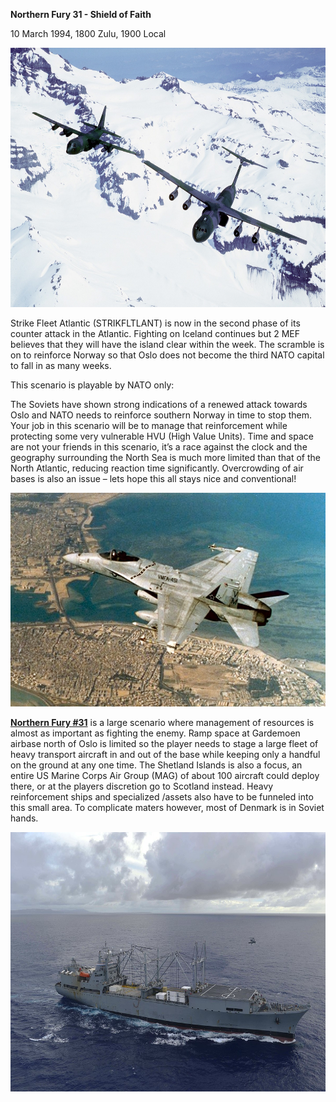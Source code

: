 **Northern Fury 31 - Shield of Faith**

10 March 1994, 1800 Zulu, 1900 Local

<img src="/assets\images\aar\nf\nfpart3\nf31\image1.jpeg" style="width:6.5in;height:4.32639in" alt="An air-to-air front view of a C-141 Starlifter aircraft (right) from the 62nd Military Airlift Squadron, and a C-130 Hercules aircraft above snow covered mountains - U.S. National Archives &amp;amp; DVIDS Public" />

Strike Fleet Atlantic (STRIKFLTLANT) is now in the second phase of its
counter attack in the Atlantic. Fighting on Iceland continues but 2 MEF
believes that they will have the island clear within the week. The
scramble is on to reinforce Norway so that Oslo does not become the
third NATO capital to fall in as many weeks.

This scenario is playable by NATO only:

The Soviets have shown strong indications of a renewed attack towards
Oslo and NATO needs to reinforce southern Norway in time to stop them.
Your job in this scenario will be to manage that reinforcement while
protecting some very vulnerable HVU (High Value Units). Time and space
are not your friends in this scenario, it’s a race against the clock and
the geography surrounding the North Sea is much more limited than that
of the North Atlantic, reducing reaction time significantly.
Overcrowding of air bases is also an issue – lets hope this all stays
nice and conventional!

<img src="/assets\images\aar\nf\nfpart3\nf31\image2.jpeg" style="width:6.5in;height:3.55486in" alt="F/A-18 A/C Hornet - Marines VMFA-451 skin - Eugen Systems Forums" />

**<u>Northern Fury \#31</u>** is a large scenario where management of
resources is almost as important as fighting the enemy. Ramp space at
Gardemoen airbase north of Oslo is limited so the player needs to stage
a large fleet of heavy transport aircraft in and out of the base while
keeping only a handful on the ground at any one time. The Shetland
Islands is also a focus, an entire US Marine Corps Air Group (MAG) of
about 100 aircraft could deploy there, or at the players discretion go
to Scotland instead. Heavy reinforcement ships and specialized /assets
also have to be funneled into this small area. To complicate maters
however, most of Denmark is in Soviet hands.

<img src="/assets\images\aar\nf\nfpart3\nf31\image3.jpeg" style="width:6.5in;height:4.32778in" alt="SS Curtiss (T-AVB-4) - Wikipedia" />

